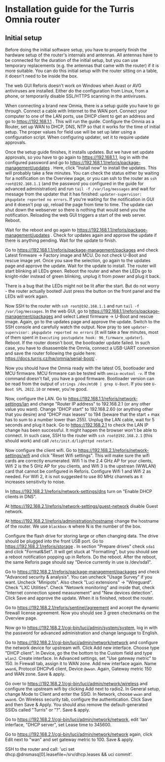 # Installation guide for the Turris Omnia router

## Initial setup

Before doing the initial software setup, you have to properly finish the hardware setup of the router's internals and antennas. All antennas have to be connected
for the duration of the initial setup, but you can use temporary replacements (e.g. the antennas that came with the router) if it is more suitable.
You can do this initial setup with the router sitting on a table, it doesn't need to be inside the box.

The web GUI Reforis doesn't work on Windows when Avast or AVG antiviruses are installed. Either do the configuration from Linux, from a phone, or temporarily disable
SSL/HTTPS scanning in the antiviruses.

When connecting a brand new Omnia, there is a setup guide you have to go through.
Connect a cable with Internet to the WAN port. Connect your computer to one of the LAN ports, use DHCP client to get an address and go to https://192.168.1.1 .
This will run the guide. Configure the Omnia as a Router, set up WAN to DHCP, DNS, NTP so that it works for the time of initial setup.
The proper values for field use will be set up later using a configuration script. When configuring updater, set it to require update approvals.

Once the setup guide finishes, it installs updates. But we have set update approvals, so you have to go again to https://192.168.1.1, log in with the
configured password and go to https://192.168.1.1/reforis/package-management/updates . Here, click "Install now" to install the updates.
This will probably take a few minutes. You can check the status either by waiting for a notification on the Overview page, or you can ssh to the router
as `ssh root@192.168.1.1` (and the password you configured in the guide for advanced administration) and run `tail -f /var/log/messages` and wait for message from
the updater that it has finished: `updater-supervisor: pkgupdate reported no errors`.
If you're waiting for the notification in GUI and it doesn't pop up, reload the page from time to time. The update can shut down the webserver so there is
nothing that would send you the notification. Reloading the web GUI triggers a start of the web server.
Reboot.

Wait for the reboot and go again to https://192.168.1.1/reforis/package-management/updates . Check for updates again and approve the update if there is anything pending.
Wait for the update to finish.

Go to https://192.168.1.1/reforis/package-management/packages and check Latest firmware -> Factory image and MCU. Do not check U-Boot and rescue image yet.
Once you save the selection, go again to the updates page and approve the update. Wait for the update to install. The router will start blinking all LEDs green.
Reboot the router and when the LEDs go to knight-rider instead of green blinking, unplug it from power and plug it back.

There is a bug that the LEDs might not be lit after the start. But do not worry - the router actually booted! Just press the button on the front panel and the LEDs will work again.

Now SSH to the router with `ssh root@192.168.1.1` and run `tail -f /var/log/messages`. In the web GUI, go to https://192.168.1.1/reforis/package-management/packages
and select Latest firmware -> U-Boot and rescue image. Again, go to the updates page and approve the update. Switch to the SSH console and carefully watch the output.
Now pray to see `updater-supervisor: pkgupdate reported no errors` (it will take a few minutes, most of them spent in `Executing postupdate hook: 96_firmware_updater`).
Reboot. If the router doesn't boot, the bootloader update failed. In such case, you have to disassemble the Omnia, connect a USB-UART conversion and save the router
following the guide here: https://docs.turris.cz/hw/omnia/serial-boot/ .

Now you should have the Omnia ready with the latest OS, bootloader and MCU firmware.
MCU firmware can be tested with `omnia-mcutool -v`. If the command doesn't fail, you have a good firmware.
Bootloader version can be read from the output of `strings /dev/mtd0 | grep U-Boot`. If you see `U-Boot SPL 2022.10` or newer, you're good.

Now, configure the LAN. Go to https://192.168.1.1/reforis/network-settings/lan and change "Router IP address" to 192.168.2.1 (or any other value you want).
Change "DHCP start" to 192.168.2.60 (or anything other that you desire) and "DHCP max leases" to 194 (beware that the start + max has to sum to a number lower than 255).
Unplug the LAN cable, wait for 5 seconds and plug it back. Go to https://192.168.2.1 to check the LAN IP change has been successful. It might happen the browser
won't be able to connect. In such case, SSH to the router with `ssh root@192.168.2.1` (this should work) and call `/etc/init.d/lighttpd restart`.

Now configure the client wifi. Go to https://192.168.2.1/reforis/network-settings/wifi and click "Reset Wifi settings". This will make sure the wifi cards are correctly enumerated.
Wifi 1 is the 2.4 GHz AP for your clients, Wifi 2 is the 5 GHz AP for you clients, and Wifi 3 is the upstrean (WWLAN) card that cannot be configured in Reforis.
Configure Wifi 1 and Wifi 2 as needed. For Wifi 2, it is not suggested to use 80 MHz channels as it increases sensitivity to noise.

In https://192.168.2.1/reforis/network-settings/dns turn on "Enable DHCP clients in DNS".

At https://192.168.2.1/reforis/network-settings/guest-network disable Guest network.

At https://192.168.2.1/reforis/administration/hostname change the hostname of the router. We use `blackbox-N` where N is the number of the box.

Configure the flash drive for storing large or often changing data. The drive should be plugged into the front USB port. Go to https://192.168.2.1/reforis/storage .
In section "Prepare drives" check `sda1` and click "Format&Set". It will get stuck at "Formatting", but you should see a reboot notification popping up in Reforis.
Do the reboot. After the reboot, the same Reforis page should say "Device currently in use is /dev/sda1".

Go to https://192.168.2.1/reforis/package-management/packages and check "Advanced security & analysis". You can uncheck "Usage Survey" if you want. Uncheck "Minipots".
Also check "Luci extensions" -> "Wireguard". Check "LXC Utilities".
Check "Netowrk monitoring" and inside that, check "Internet connection speed measurement" and "New devices detection".
Click Save and approve the update. When it is finished, reboot the router.

Go to https://192.168.2.1/reforis/sentinel/agreement and accept the dynamic firewall license agreement. Now you should see 3 green checkmarks on the Overview page.

Now go to https://192.168.2.1/cgi-bin/luci/admin/system/system, log in with the password for advanced administration and change language to English.

Go to https://192.168.2.1/cgi-bin/luci/admin/network/network and configure the network device for upstream wifi. Click Add new interface. Choose type "DHCP client".
In Device, go the the bottom to the Custom field and type `wlan2`.
Create interface. In Advanced settings, set "Use gateway metric" to 150. In Firewall tab, assign it to WAN zone.
Add new interface again. Name `wwan6`, Protocol DHCPv6 client, Device `@wwan`. Again, Gateway metric 150 and WAN zone. Save & apply.

Go over to https://192.168.2.1/cgi-bin/luci/admin/network/wireless and configure the upstream wifi by clicking Add next to radio2.
In General setup, change Mode to Client and enter the SSID. In Network, choose `wwan` and `wwan6`. On Wireless security tab, configure the authentication. Click Save and then Save & Apply.
You should also remove the default-generated SSIDs called "Turris" or "?". Save & apply.

Go to https://192.168.2.1/cgi-bin/luci/admin/network/network, edit 'lan' interface, "DHCP server", set Lease time to 345600.

Go to https://192.168.2.1/cgi-bin/luci/admin/network/network again, click Edit next to "wan" and set gateway metric to 100. Save & apply.

SSH to the router and call: 'uci set dhcp.@dnsmasq[0].leasefile=/srv/dhcp.leases && uci commit'.
